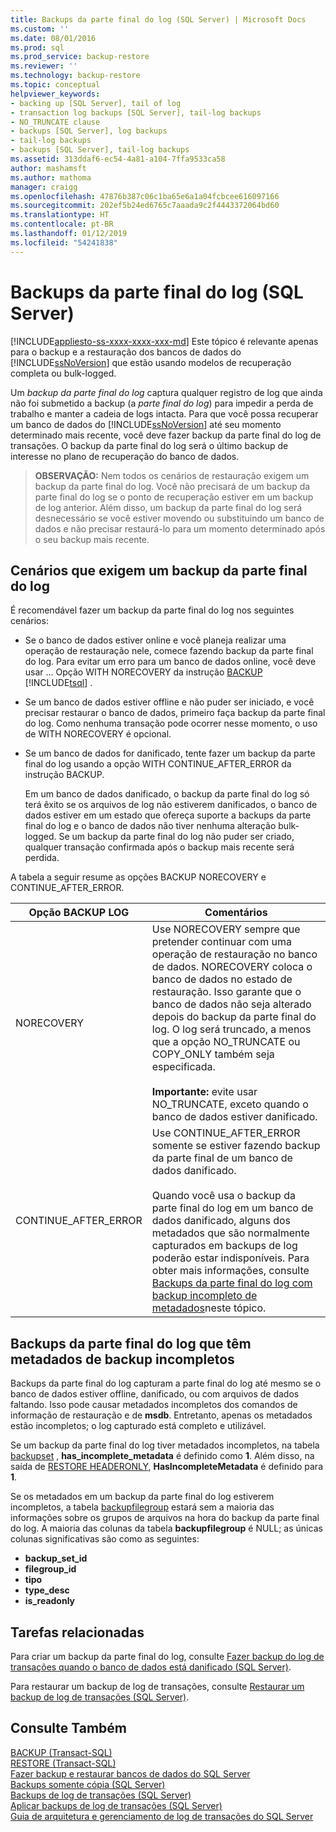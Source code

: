 ```yaml
---
title: Backups da parte final do log (SQL Server) | Microsoft Docs
ms.custom: ''
ms.date: 08/01/2016
ms.prod: sql
ms.prod_service: backup-restore
ms.reviewer: ''
ms.technology: backup-restore
ms.topic: conceptual
helpviewer_keywords:
- backing up [SQL Server], tail of log
- transaction log backups [SQL Server], tail-log backups
- NO_TRUNCATE clause
- backups [SQL Server], log backups
- tail-log backups
- backups [SQL Server], tail-log backups
ms.assetid: 313ddaf6-ec54-4a81-a104-7ffa9533ca58
author: mashamsft
ms.author: mathoma
manager: craigg
ms.openlocfilehash: 47876b387c06c1ba65e6a1a04fcbcee616097166
ms.sourcegitcommit: 202ef5b24ed6765c7aaada9c2f4443372064bd60
ms.translationtype: HT
ms.contentlocale: pt-BR
ms.lasthandoff: 01/12/2019
ms.locfileid: "54241838"
---
```

# <a name="tail-log-backups-sql-server"></a>Backups da parte final do log (SQL Server)
[!INCLUDE[appliesto-ss-xxxx-xxxx-xxx-md](../../includes/appliesto-ss-xxxx-xxxx-xxx-md.md)]
  Este tópico é relevante apenas para o backup e a restauração dos bancos de dados do [!INCLUDE[ssNoVersion](../../includes/ssnoversion-md.md)] que estão usando modelos de recuperação completa ou bulk-logged.  
  
 Um *backup da parte final do log* captura qualquer registro de log que ainda não foi submetido a backup (a *parte final do log*) para impedir a perda de trabalho e manter a cadeia de logs intacta. Para que você possa recuperar um banco de dados do [!INCLUDE[ssNoVersion](../../includes/ssnoversion-md.md)] até seu momento determinado mais recente, você deve fazer backup da parte final do log de transações. O backup da parte final do log será o último backup de interesse no plano de recuperação do banco de dados.  
  
> **OBSERVAÇÃO:** Nem todos os cenários de restauração exigem um backup da parte final do log. Você não precisará de um backup da parte final do log se o ponto de recuperação estiver em um backup de log anterior. Além disso, um backup da parte final do log será desnecessário se você estiver movendo ou substituindo um banco de dados e não precisar restaurá-lo para um momento determinado após o seu backup mais recente.  
  
   ##  <a name="TailLogScenarios"></a> Cenários que exigem um backup da parte final do log  
 É recomendável fazer um backup da parte final do log nos seguintes cenários:  
  
-   Se o banco de dados estiver online e você planeja realizar uma operação de restauração nele, comece fazendo backup da parte final do log. Para evitar um erro para um banco de dados online, você deve usar ... Opção WITH NORECOVERY da instrução [BACKUP](../../t-sql/statements/backup-transact-sql.md) [!INCLUDE[tsql](../../includes/tsql-md.md)] .  
  
-   Se um banco de dados estiver offline e não puder ser iniciado, e você precisar restaurar o banco de dados, primeiro faça backup da parte final do log. Como nenhuma transação pode ocorrer nesse momento, o uso de WITH NORECOVERY é opcional.  
  
-   Se um banco de dados for danificado, tente fazer um backup da parte final do log usando a opção WITH CONTINUE_AFTER_ERROR da instrução BACKUP.  
  
     Em um banco de dados danificado, o backup da parte final do log só terá êxito se os arquivos de log não estiverem danificados, o banco de dados estiver em um estado que ofereça suporte a backups da parte final do log e o banco de dados não tiver nenhuma alteração bulk-logged. Se um backup da parte final do log não puder ser criado, qualquer transação confirmada após o backup mais recente será perdida.  
  
 A tabela a seguir resume as opções BACKUP NORECOVERY e CONTINUE_AFTER_ERROR.  
  
|Opção BACKUP LOG|Comentários|  
|-----------------------|--------------|  
|NORECOVERY|Use NORECOVERY sempre que pretender continuar com uma operação de restauração no banco de dados. NORECOVERY coloca o banco de dados no estado de restauração. Isso garante que o banco de dados não seja alterado depois do backup da parte final do log. O log será truncado, a menos que a opção NO_TRUNCATE ou COPY_ONLY também seja especificada.<br /><br /> **Importante:** evite usar NO_TRUNCATE, exceto quando o banco de dados estiver danificado.|  
|CONTINUE_AFTER_ERROR|Use CONTINUE_AFTER_ERROR somente se estiver fazendo backup da parte final de um banco de dados danificado.<br /><br /> Quando você usa o backup da parte final do log em um banco de dados danificado, alguns dos metadados que são normalmente capturados em backups de log poderão estar indisponíveis. Para obter mais informações, consulte [Backups da parte final do log com backup incompleto de metadados](#IncompleteMetadata)neste tópico.|  
  
##  <a name="IncompleteMetadata"></a> Backups da parte final do log que têm metadados de backup incompletos  
 Backups da parte final do log capturam a parte final do log até mesmo se o banco de dados estiver offline, danificado, ou com arquivos de dados faltando. Isso pode causar metadados incompletos dos comandos de informação de restauração e de **msdb**. Entretanto, apenas os metadados estão incompletos; o log capturado está completo e utilizável.  
  
 Se um backup da parte final do log tiver metadados incompletos, na tabela [backupset](../../relational-databases/system-tables/backupset-transact-sql.md) , **has_incomplete_metadata** é definido como **1**. Além disso, na saída de [RESTORE HEADERONLY](../../t-sql/statements/restore-statements-headeronly-transact-sql.md), **HasIncompleteMetadata** é definido para **1**.  
  
 Se os metadados em um backup da parte final do log estiverem incompletos, a tabela [backupfilegroup](../../relational-databases/system-tables/backupfilegroup-transact-sql.md) estará sem a maioria das informações sobre os grupos de arquivos na hora do backup da parte final do log. A maioria das colunas da tabela **backupfilegroup** é NULL; as únicas colunas significativas são como as seguintes:  
  
-   **backup_set_id**  
-   **filegroup_id**  
-   **tipo**  
-   **type_desc**  
-   **is_readonly**  
  
##  <a name="RelatedTasks"></a> Tarefas relacionadas  
 Para criar um backup da parte final do log, consulte [Fazer backup do log de transações quando o banco de dados está danificado &#40;SQL Server&#41;](../../relational-databases/backup-restore/back-up-the-transaction-log-when-the-database-is-damaged-sql-server.md).  
  
 Para restaurar um backup de log de transações, consulte [Restaurar um backup de log de transações &#40;SQL Server&#41;](../../relational-databases/backup-restore/restore-a-transaction-log-backup-sql-server.md).  
    
## <a name="see-also"></a>Consulte Também  
 [BACKUP &#40;Transact-SQL&#41;](../../t-sql/statements/backup-transact-sql.md)   
 [RESTORE &#40;Transact-SQL&#41;](../../t-sql/statements/restore-statements-transact-sql.md)   
 [Fazer backup e restaurar bancos de dados do SQL Server](../../relational-databases/backup-restore/back-up-and-restore-of-sql-server-databases.md)   
 [Backups somente cópia &#40;SQL Server&#41;](../../relational-databases/backup-restore/copy-only-backups-sql-server.md)   
 [Backups de log de transações &#40;SQL Server&#41;](../../relational-databases/backup-restore/transaction-log-backups-sql-server.md)   
 [Aplicar backups de log de transações &#40;SQL Server&#41;](../../relational-databases/backup-restore/apply-transaction-log-backups-sql-server.md)    
 [Guia de arquitetura e gerenciamento de log de transações do SQL Server](../../relational-databases/sql-server-transaction-log-architecture-and-management-guide.md)
  
